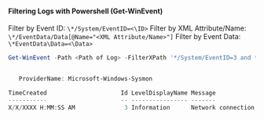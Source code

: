 #### Filtering Logs with Powershell (Get-WinEvent)

Filter by Event ID: `\*/System/EventID=<\ID>`
Filter by XML Attribute/Name: `\*/EventData/Data[@Name="<XML Attribute/Name>"]`
Filter by Event Data: `\*EventData\Data=<\Data>`

```powershell
Get-WinEvent -Path <Path of Log> -FilterXPath '*/System/EventID=3 and */EventData/Data[@Name="DestinationPort"] and */EventData/Data=4444'


   ProviderName: Microsoft-Windows-Sysmon

TimeCreated                     Id LevelDisplayName Message
-----------                     -- ---------------- -------
X/X/XXXX H:MM:SS AM              3 Information      Network connection detected:...
```

